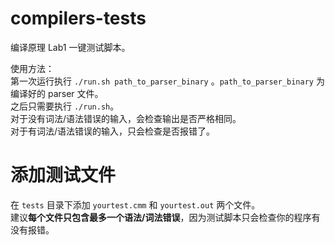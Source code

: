 # compilers-tests

编译原理 Lab1 一键测试脚本。  

使用方法：  
第一次运行执行 `./run.sh path_to_parser_binary` 。`path_to_parser_binary` 为编译好的 parser 文件。  
之后只需要执行 `./run.sh`。  
对于没有词法/语法错误的输入，会检查输出是否严格相同。  
对于有词法/语法错误的输入，只会检查是否报错了。

# 添加测试文件
在 `tests` 目录下添加 `yourtest.cmm` 和 `yourtest.out` 两个文件。  
建议**每个文件只包含最多一个语法/词法错误**，因为测试脚本只会检查你的程序有没有报错。
